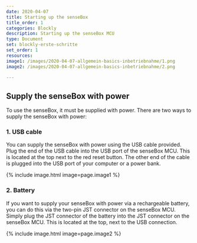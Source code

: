 ```yaml
---
date: 2020-04-07
title: Starting up the senseBox
title_order: 1
categories: Blockly 
description: Starting up the senseBox MCU
type: Document
set: blockly-erste-schritte
set_order: 1
resources:
image1: /images/2020-04-07-allgemein-basics-inbetriebnahme/1.png
image2: /images/2020-04-07-allgemein-basics-inbetriebnahme/2.png
 
---
```

## Supply the senseBox with power
To use the senseBox, it must be supplied with power. There are two ways to supply the senseBox with power:

### 1. USB cable

You can supply the senseBox with power using the USB cable provided. Plug the end of the USB cable into the USB port of the senseBox MCU.  This is located at the top next to the red reset button. The other end of the cable is plugged into the USB port of your computer or a power bank.

{% include image.html image=page.image1 %}

### 2. Battery

If you want to supply your senseBox with power via a rechargeable battery, you can do this via the two-pin JST connector on the senseBox MCU. Simply plug the JST connector of the battery into the JST connector on the senseBox MCU. This is located at the top, next to the USB connection.

{% include image.html image=page.image2 %}

